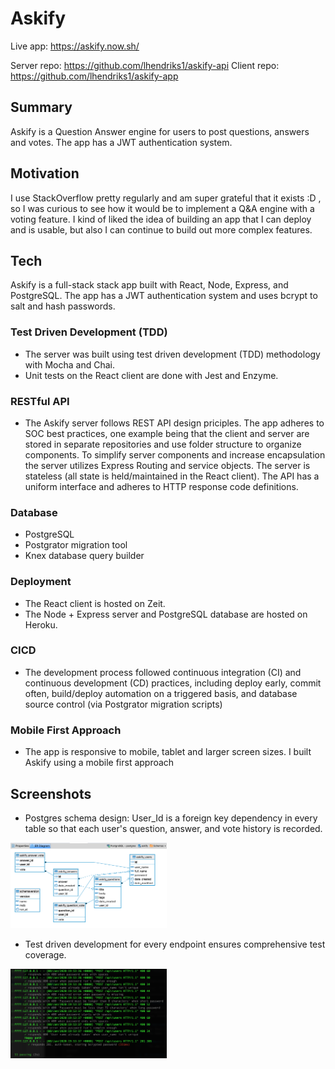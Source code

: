 # Askify
Live app: https://askify.now.sh/

Server repo: https://github.com/lhendriks1/askify-api
Client repo: https://github.com/lhendriks1/askify-app

## Summary
Askify is a Question Answer engine for users to post questions, answers and votes. The app has a JWT authentication system.

## Motivation
I use StackOverflow pretty regularly and am super grateful that it exists :D , so I was curious to see how it would be to implement a Q&A engine with a voting feature. I kind of liked the idea of building an app that I can deploy and is usable, but also I can continue to build out more complex features.

## Tech
Askify is a full-stack stack app built with React, Node, Express, and PostgreSQL. The app has a JWT authentication system and uses bcrypt to salt and hash passwords. 

### Test Driven Development (TDD)
- The server was built using test driven development (TDD) methodology with Mocha and Chai. 
- Unit tests on the React client are done with Jest and Enzyme.

### RESTful API
- The Askify server follows REST API design priciples. The app adheres to SOC best practices, one example being that the client and server are stored in separate repositories and use folder structure to organize components. To simplify server components and increase encapsulation the server utilizes Express Routing and service objects. The server is stateless (all state is held/maintained in the React client). The API has a uniform interface and adheres to HTTP response code definitions.

### Database
- PostgreSQL
- Postgrator migration tool
- Knex database query builder

### Deployment
- The React client is hosted on Zeit.
- The Node + Express server and PostgreSQL database are hosted on Heroku.

### CICD
- The development process followed continuous integration (CI) and continuous development (CD) practices, including deploy early, commit often, build/deploy automation on a triggered basis, and database source control (via Postgrator migration scripts) 

### Mobile First Approach
- The app is responsive to mobile, tablet and larger screen sizes. I built Askify using a mobile first approach

## Screenshots
- Postgres schema design: User_Id is a foreign key dependency in every table so that each user's question, answer, and vote history is recorded.
<img src="./screenshots/askify_ER_Diagram.png" alt="ER Diagram form DBeaver" width="250" >

<br>

- Test driven development for every endpoint ensures comprehensive test coverage.
<img src="./screenshots/askify_tests.png" alt="passed tests screenshot" width="250" >


